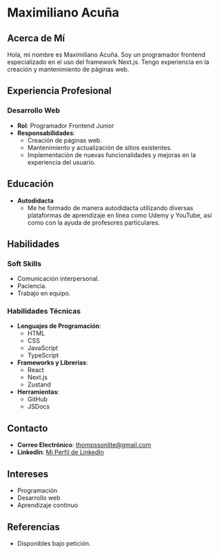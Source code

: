 # Maximiliano Acuña

## Acerca de Mí
Hola, mi nombre es Maximiliano Acuña. Soy un programador frontend especializado en el uso del framework Next.js. Tengo experiencia en la creación y mantenimiento de páginas web.

## Experiencia Profesional
### Desarrollo Web
- **Rol**: Programador Frontend Junior
- **Responsabilidades**:
  - Creación de páginas web.
  - Mantenimiento y actualización de sitios existentes.
  - Implementación de nuevas funcionalidades y mejoras en la experiencia del usuario.

## Educación
- **Autodidacta**
  - Me he formado de manera autodidacta utilizando diversas plataformas de aprendizaje en línea como Udemy y YouTube, así como con la ayuda de profesores particulares.

## Habilidades
### Soft Skills
- Comunicación interpersonal.
- Paciencia.
- Trabajo en equipo.

### Habilidades Técnicas
- **Lenguajes de Programación**:
  - HTML
  - CSS
  - JavaScript
  - TypeScript
- **Frameworks y Librerías**:
  - React
  - Next.js
  - Zustand
- **Herramientas**:
  - GitHub
  - JSDocs

## Contacto
- **Correo Electrónico**: [thompssonlite@gmail.com](mailto:thompssonlite@gmail.com)
- **LinkedIn**: [Mi Perfil de LinkedIn](https://www.linkedin.com/in/desarrollador-maximiliano-ezequiel/)

## Intereses
- Programación
- Desarrollo web
- Aprendizaje continuo

## Referencias
- Disponibles bajo petición.
